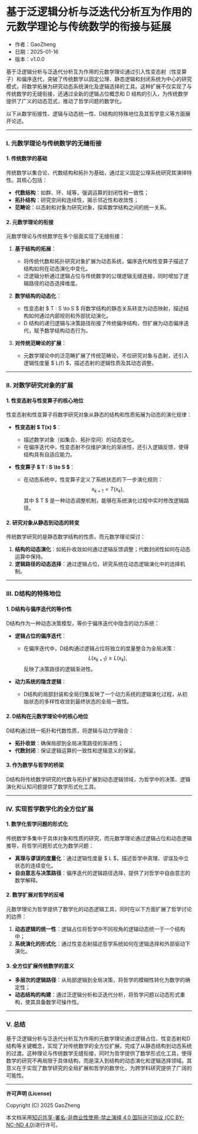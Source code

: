 # **基于泛逻辑分析与泛迭代分析互为作用的元数学理论与传统数学的衔接与延展**

- 作者：GaoZheng
- 日期：2025-01-16
- 版本：v1.0.0

基于泛逻辑分析与泛迭代分析互为作用的元数学理论通过引入性变态射（性变算子）和偏序迭代，突破了传统数学以固定公理、静态逻辑和封闭系统为中心的研究模式，将数学拓展为研究动态系统演化及逻辑选择的工具。这种扩展不仅实现了与传统数学的无缝衔接，还通过全新的逻辑占位概念和 D 结构的引入，为传统数学提供了广义的动态范式，推动了哲学问题的数学化。

以下从数学衔接性、逻辑与动态统一性、D结构的特殊地位及其哲学意义等方面展开论述。

---

### **I. 元数学理论与传统数学的无缝衔接**

#### **1. 传统数学的基础**
传统数学以集合论、代数结构和拓扑为基础，通过定义固定公理系统研究其演绎特性。其核心包括：
- **代数结构**：如群、环、域等，强调运算的封闭性和一致性；
- **拓扑结构**：研究空间和连续性，揭示邻近性和收敛性；
- **范畴论**：以态射和对象为研究对象，探索数学结构之间的统一关系。

#### **2. 元数学理论的衔接**
元数学理论与传统数学在多个层面实现了无缝衔接：
1. **基于结构的拓展**：
   - 将传统代数和拓扑研究对象扩展为动态系统，偏序迭代和性变算子描述了结构如何在动态演化中变化。
   - 泛逻辑分析通过逻辑占位与传统数学的公理逻辑无缝连接，同时增加了逻辑路径的动态选择维度。

2. **数学结构的动态化**：
   - 性变态射 $ T : S \to S $ 将数学结构的静态关系转变为动态映射，描述结构如何通过内部规则和外部扰动演化。
   - D 结构的递归逻辑与决策路径衔接了传统偏序结构，但扩展为动态偏序迭代，赋予数学结构动态行为。

3. **对传统范畴论的扩展**：
   - 元数学理论中的泛范畴扩展了传统范畴论，不仅研究对象与态射，还引入逻辑性度量 $ L(f) $，描述态射的逻辑性质及其动态调整。

---

### **II. 对数学研究对象的扩展**

#### **1. 性变态射与性变算子的核心地位**
性变态射和性变算子将数学研究对象从静态的结构和性质拓展为动态的演化规律：
- **性变态射 $ T(x) $**：
  - 描述数学对象（如集合、拓扑空间）的动态变化。
  - 在偏序迭代中，性变态射不仅维护演化的渐进性，还引入逻辑反馈，使得结构具有自适应能力。

- **性变算子 $ T : S \to S $**：
  - 在动态系统中，性变算子定义了系统状态的下一步演化规则：
    $$
    x_{k+1} = T(x_k),
    $$
    其中 $ T $ 是一种动态调整机制，能够在系统演化过程中实时修改逻辑路径。

#### **2. 研究对象从静态到动态的转变**
传统数学研究的是静态数学结构的性质，而元数学理论探讨：
1. **结构的动态演化**：如拓扑收敛如何通过逻辑反馈调整；代数封闭性如何在动态运算中保持。
2. **逻辑路径的动态选择**：通过逻辑占位，研究系统在动态逻辑演化中的选择机制。

---

### **III. D结构的特殊地位**

#### **1. D结构与偏序迭代的等价性**
D结构作为一种动态决策模型，等价于偏序迭代中隐含的动力系统：
- **逻辑占位的偏序迭代**：
  - 在偏序迭代中，D结构通过逻辑占位将独立的度量整合为全局决策：
    $$
    L(x_{k+1}) \geq L(x_k),
    $$
    反映了决策路径的逻辑渐进性。

- **动力系统的隐含逻辑**：
  - D结构的局部封装和全局归集反映了一个动力系统的逻辑演化过程，从初始状态的多样性收敛到最终状态的全局一致性。

#### **2. D结构在元数学理论中的核心地位**
D结构通过统一拓扑和代数性质，将逻辑与动力学融合：
- **拓扑收敛**：确保局部到全局决策路径的渐进性；
- **代数封闭**：保证逻辑运算的一致性和逻辑意义的保留。

#### **3. 作为数学与哲学的桥梁**
D结构将传统数学研究的代数与拓扑扩展到动态逻辑领域，为哲学中的决策、逻辑演化和认知问题提供了数学形式化工具。

---

### **IV. 实现哲学数学化的全方位扩展**

#### **1. 数学化哲学问题的形式化**
传统数学多集中于具体对象和性质的研究，而元数学理论通过逻辑占位和动态逻辑推导，将哲学问题形式化为数学问题：
- **真理与谬误的度量化**：通过逻辑性度量 $ L $，描述哲学中真理、谬误及中立状态的连续变化。
- **自由意志与决策路径**：偏序迭代的逻辑路径选择，提供了对哲学中自由意志的数学解释。

#### **2. 数学扩展对哲学的反哺**
元数学理论为哲学提供了数学化的动态逻辑工具，同时在以下方面扩展了哲学讨论的边界：
1. **动态逻辑的统一性**：逻辑占位将哲学中不同视角的逻辑动态统一于一个结构中；
2. **系统演化的形式化**：通过性变态射描述哲学系统如何在逻辑选择和外部驱动下演化。

#### **3. 全方位扩展传统数学的意义**
- **多层次的逻辑路径**：从局部逻辑到全局决策，将哲学的模糊性转化为数学的确定性；
- **动态结构的构建**：通过泛逻辑分析和泛迭代分析，将哲学问题以动态形式重构，使其具备数学可操作性。

---

### **V. 总结**

基于泛逻辑分析与泛迭代分析互为作用的元数学理论通过逻辑占位、性变态射和D结构等关键概念，实现了对传统数学的全方位扩展，完成了从静态结构到动态系统的过渡。这种理论与传统数学无缝衔接，同时为哲学提供了数学形式化工具，使得数学的研究不再局限于具体结构，而是深入到结构的动态演化和逻辑选择领域。其意义在于实现了数学研究的全局扩展和哲学的数学化，为跨学科研究提供了广阔的可能性。

---

**许可声明 (License)**

Copyright (C) 2025 GaoZheng 

本文档采用[知识共享-署名-非商业性使用-禁止演绎 4.0 国际许可协议 (CC BY-NC-ND 4.0)](https://creativecommons.org/licenses/by-nc-nd/4.0/deed.zh-Hans)进行许可。
